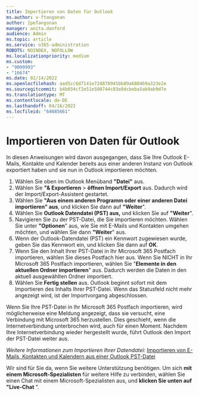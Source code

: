 ```yaml
---
title: Importieren von Daten für Outlook
ms.author: v-ftangonan
author: IpeTangonan
manager: anita.danford
audience: Admin
ms.topic: article
ms.service: o365-administration
ROBOTS: NOINDEX, NOFOLLOW
ms.localizationpriority: medium
ms.custom:
- "9009993"
- "16674"
ms.date: 02/14/2022
ms.openlocfilehash: aad5cc6d7141e724870945bb89a680469a323e2e
ms.sourcegitcommit: b4b034cf2e51e500744c03e8dcbeba5ab9ab9d7e
ms.translationtype: MT
ms.contentlocale: de-DE
ms.lasthandoff: 04/16/2022
ms.locfileid: "64885661"
---
```

# <a name="import-data-for-outlook"></a>Importieren von Daten für Outlook

In diesen Anweisungen wird davon ausgegangen, dass Sie Ihre Outlook E-Mails, Kontakte und Kalender bereits aus einer anderen Instanz von Outlook exportiert haben und sie nun in Outlook importieren möchten.

1. Wählen Sie oben im Outlook Menüband **"Datei"** aus.
2. Wählen Sie **"& Exportieren** >  **öffnen Import/Export** aus. Dadurch wird der Import/Export-Assistent gestartet.
3. Wählen Sie **"Aus einem anderen Programm oder einer anderen Datei importieren" aus**, und klicken Sie dann auf **"Weiter**".
4. Wählen Sie **Outlook Datendatei (PST) aus,** und klicken Sie auf **"Weiter**".
5. Navigieren Sie zu der PST-Datei, die Sie importieren möchten. Wählen Sie unter **"Optionen**" aus, wie Sie mit E-Mails und Kontakten umgehen möchten, und wählen Sie dann **"Weiter**" aus.
6. Wenn der Outlook-Datendatei (PST) ein Kennwort zugewiesen wurde, geben Sie das Kennwort ein, und klicken Sie dann auf **OK**.
7. Wenn Sie den Inhalt Ihrer PST-Datei in Ihr Microsoft 365 Postfach importieren, wählen Sie dieses Postfach hier aus. Wenn Sie NICHT in Ihr Microsoft 365 Postfach importieren, wählen Sie "**Elemente in den aktuellen Ordner importieren**" aus. Dadurch werden die Daten in den aktuell ausgewählten Ordner importiert.
8. Wählen Sie **Fertig stellen** aus. Outlook beginnt sofort mit dem Importieren des Inhalts Ihrer PST-Datei. Wenn das Statusfeld nicht mehr angezeigt wird, ist der Importvorgang abgeschlossen.

Wenn Sie Ihre PST-Datei in Ihr Microsoft 365 Postfach importieren, wird möglicherweise eine Meldung angezeigt, dass sie versucht, eine Verbindung mit Microsoft 365 herzustellen. Dies geschieht, wenn die Internetverbindung unterbrochen wird, auch für einen Moment. Nachdem Ihre Internetverbindung wieder hergestellt wurde, führt Outlook den Import der PST-Datei weiter aus.

*Weitere Informationen zum Importieren Ihrer Datendatei:* [Importieren von E-Mails, Kontakten und Kalendern aus einer Outlook PST-Datei](https://support.microsoft.com/topic/import-email-contacts-and-calendar-from-an-outlook-pst-file-431a8e9a-f99f-4d5f-ae48-ded54b3440ac)

Wir sind für Sie da, wenn Sie weitere Unterstützung benötigen. Um sich **mit einem Microsoft-Spezialisten** für weitere Hilfe zu verbinden, wählen Sie einen Chat mit einem Microsoft-Spezialisten aus, und **klicken Sie unten auf "Live-Chat** ".
